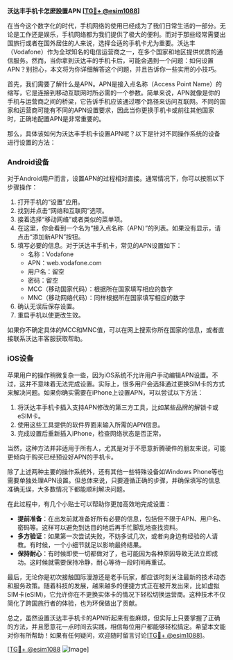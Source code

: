 **沃达丰手机卡怎麽設置APN [[TG💪+ @esim1088](https://t.me/s/esim1088)]**

在当今这个数字化的时代，手机网络的使用已经成为了我们日常生活的一部分。无论是工作还是娱乐，手机网络都为我们提供了极大的便利。而对于那些经常需要出国旅行或者在国外居住的人来说，选择合适的手机卡尤为重要。沃达丰（Vodafone）作为全球知名的电信运营商之一，在多个国家和地区提供优质的通信服务。然而，当你拿到沃达丰的手机卡后，可能会遇到一个问题：如何设置APN？别担心，本文将为你详细解答这个问题，并且告诉你一些实用的小技巧。

首先，我们需要了解什么是APN。APN是接入点名称（Access Point Name）的缩写，它是连接到移动互联网时所必需的一个参数。简单来说，APN就像是你的手机与运营商之间的桥梁，它告诉手机应该通过哪个路径来访问互联网。不同的国家和运营商可能有不同的APN设置要求，因此当你更换手机卡或前往其他国家时，正确地配置APN是非常重要的。

那么，具体该如何为沃达丰手机卡设置APN呢？以下是针对不同操作系统的设备进行设置的方法：

### Android设备

对于Android用户而言，设置APN的过程相对直接。通常情况下，你可以按照以下步骤操作：

1. 打开手机的“设置”应用。
2. 找到并点击“网络和互联网”选项。
3. 接着选择“移动网络”或者类似的菜单项。
4. 在这里，你会看到一个名为“接入点名称（APN）”的列表。如果没有显示，请点击“添加新APN”按钮。
5. 填写必要的信息。对于沃达丰手机卡，常见的APN设置如下：
   - 名称：Vodafone
   - APN：web.vodafone.com
   - 用户名：留空
   - 密码：留空
   - MCC（移动国家代码）：根据所在国家填写相应的数字
   - MNC（移动网络代码）：同样根据所在国家填写相应的数字
6. 确认无误后保存设置。
7. 重启手机以使更改生效。

如果你不确定具体的MCC和MNC值，可以在网上搜索你所在国家的信息，或者直接联系沃达丰客服获取帮助。

### iOS设备

苹果用户的操作稍微复杂一些，因为iOS系统不允许用户手动编辑APN设置。不过，这并不意味着无法完成设置。实际上，很多用户会选择通过更换SIM卡的方式来解决问题。如果你确实需要在iPhone上设置APN，可以尝试以下方法：

1. 将沃达丰手机卡插入支持APN修改的第三方工具，比如某些品牌的解锁卡或eSIM卡。
2. 使用这些工具提供的软件界面来输入所需的APN信息。
3. 完成设置后重新插入iPhone，检查网络状态是否正常。

当然，这种方法并非适用于所有人，尤其是对于不愿意折腾硬件的朋友来说，可能更倾向于购买已经预设好APN的手机卡。

除了上述两种主要的操作系统外，还有其他一些特殊设备如Windows Phone等也需要单独处理APN设置。但总体来说，只要遵循正确的步骤，并确保填写的信息准确无误，大多数情况下都能顺利解决问题。

在此过程中，有几个小贴士可以帮助你更加高效地完成设置：

- **提前准备**：在出发前就准备好所有必要的信息，包括但不限于APN、用户名、密码等。这样可以避免到达目的地后再手忙脚乱地查找资料。
- **多方验证**：如果第一次尝试失败，不妨多试几次，或者向身边有经验的人请教。有时候，一个小细节就足以影响最终结果。
- **保持耐心**：有时候即使一切都做对了，也可能因为各种原因导致无法立即成功。这时候就需要保持冷静，耐心等待一段时间再重试。

最后，无论你是初次接触国际漫游还是老手玩家，都应该时刻关注最新的技术动态和服务政策。随着科技的发展，越来越多的便捷方式正在被开发出来，比如虚拟SIM卡(eSIM)，它允许你在不更换实体卡的情况下轻松切换运营商。这种技术不仅简化了跨国旅行者的体验，也为环保做出了贡献。

总之，虽然设置沃达丰手机卡的APN听起来有些麻烦，但实际上只要掌握了正确的方法，并且愿意花一点时间去实践，相信每位用户都能够轻松搞定。希望本文能对你有所帮助！如果有任何疑问，欢迎随时留言讨论[[TG💪+ @esim1088](https://t.me/s/esim1088)]。

[[TG💪+ @esim1088](https://t.me/s/esim1088) ![Image](https://i.postimg.cc/4NQfJmqS/Snipaste-2025-05-13-00-14-12.png)]